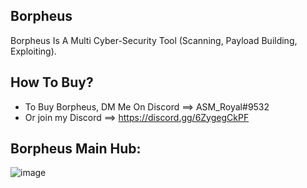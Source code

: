 ## Borpheus
Borpheus Is A Multi Cyber-Security Tool (Scanning, Payload Building, Exploiting).

## How To Buy?
* To Buy Borpheus, DM Me On Discord ==> ASM_Royal#9532
*   Or join my Discord ==> https://discord.gg/6ZygegCkPF

## Borpheus Main Hub:

![image](https://user-images.githubusercontent.com/89786570/178143743-48df3eb1-dabe-4a2b-9f73-d928821a0cbb.png)
